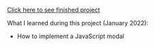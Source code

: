 
[Click here to see finished project](https://j-pohl.github.io/modal/)

What I learned during this project (January 2022):
- How to implement a JavaScript modal 
